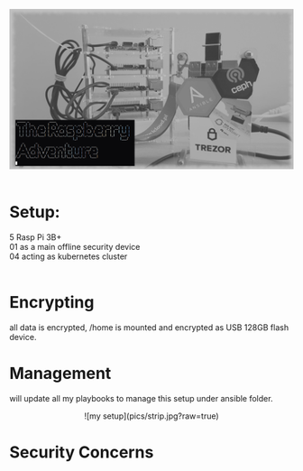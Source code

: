 ![my setup](pics/pi.jpg?raw=true "Raspberry")
<br><br>
# Setup: 
5 Rasp Pi 3B+ <br>
01 as a main offline security device <br>
04 acting as kubernetes cluster <br><br>

# Encrypting
all data is encrypted, /home is mounted and encrypted as USB 128GB flash device. <br>

# Management
will update all my playbooks to manage this setup under ansible folder. <br>

<center>![my setup](pics/strip.jpg?raw=true)</center>

# Security Concerns
